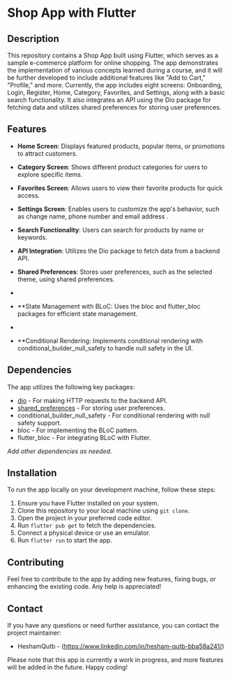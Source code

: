 # Shop App with Flutter

## Description

This repository contains a Shop App built using Flutter, which serves as a sample e-commerce platform for online shopping. The app demonstrates the implementation of various concepts learned during a course, and it will be further developed to include additional features like "Add to Cart," "Profile," and more. Currently, the app includes eight screens: Onboarding, Login, Register, Home, Category, Favorites, and Settings, along with a basic search functionality. It also integrates an API using the Dio package for fetching data and utilizes shared preferences for storing user preferences.

## Features

- **Home Screen**: Displays featured products, popular items, or promotions to attract customers.

- **Category Screen**: Shows different product categories for users to explore specific items.

- **Favorites Screen**: Allows users to view their favorite products for quick access.

- **Settings Screen**: Enables users to customize the app's behavior, such as change name, phone number and email address .

- **Search Functionality**: Users can search for products by name or keywords.

- **API Integration**: Utilizes the Dio package to fetch data from a backend API.

- **Shared Preferences**: Stores user preferences, such as the selected theme, using shared preferences.
- 
- **State Management with BLoC: Uses the bloc and flutter_bloc packages for efficient state management.
- 
- **Conditional Rendering: Implements conditional rendering with conditional_builder_null_safety to handle null safety in the UI.

## Dependencies

The app utilizes the following key packages:

- [dio](https://pub.dev/packages/dio) - For making HTTP requests to the backend API.
- [shared_preferences](https://pub.dev/packages/shared_preferences) - For storing user preferences.
- conditional_builder_null_safety - For conditional rendering with null safety support.
- bloc - For implementing the BLoC pattern.
- flutter_bloc - For integrating BLoC with Flutter.

_Add other dependencies as needed._

## Installation

To run the app locally on your development machine, follow these steps:

1. Ensure you have Flutter installed on your system.
2. Clone this repository to your local machine using `git clone`.
3. Open the project in your preferred code editor.
4. Run `flutter pub get` to fetch the dependencies.
5. Connect a physical device or use an emulator.
6. Run `flutter run` to start the app.

## Contributing

Feel free to contribute to the app by adding new features, fixing bugs, or enhancing the existing code. Any help is appreciated!

## Contact

If you have any questions or need further assistance, you can contact the project maintainer:

- HeshamQutb - (https://www.linkedin.com/in/hesham-qutb-bba58a241/)

Please note that this app is currently a work in progress, and more features will be added in the future. Happy coding!
